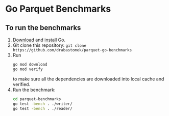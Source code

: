 # Go Parquet Benchmarks

## To run the benchmarks
1. [Download](https://go.dev/dl/) and [install](https://go.dev/doc/install) Go.
2. Git clone this repository: `git clone https://github.com/drabastomek/parquet-go-benchmarks`
3. Run 
    ```bash
    go mod download
    go mod verify
    ```
    to make sure all the dependencies are downloaded into local cache and verified.
3. Run the benchmark: 
    ```bash
    cd parquet-benchmarks
    go test -bench . ./writer/
    go test -bench . ./reader/
    ```
